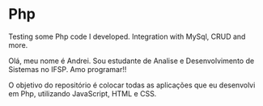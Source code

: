 # Php
Testing some Php code I developed. Integration with MySql, CRUD and more.

Olá, meu nome é Andrei. Sou estudante de Analise e Desenvolvimento de Sistemas no IFSP.
Amo programar!!

O objetivo do repositório é colocar todas as aplicações que eu desenvolvi em Php, utilizando JavaScript, HTML e CSS. 
